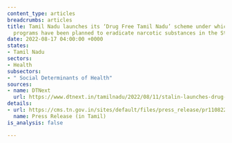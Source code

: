 ```yaml
---
content_type: articles
breadcrumbs: articles
title: Tamil Nadu launches its ‘Drug Free Tamil Nadu’ scheme under which several awareness
  programs have been planned to eradicate narcotic substances in the State
date: 2022-08-17 04:00:00 +0000
states:
- Tamil Nadu
sectors:
- Health
subsectors:
- " Social Determinants of Health"
sources:
- name: DTNext
  url: https://www.dtnext.in/tamilnadu/2022/08/11/stalin-launches-drug-free-tamil-nadu-scheme
details:
- url: https://cms.tn.gov.in/sites/default/files/press_release/pr110822_1378.pdf
  name: Press Release (in Tamil)
is_analysis: false

---
```

